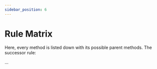 ```yaml
---
sidebar_position: 6
---
```


# Rule Matrix

Here, every method is listed down with its possible parent methods. The successor rule:

...
